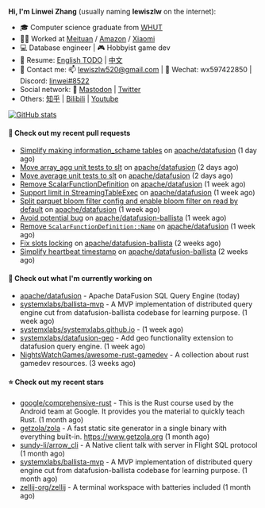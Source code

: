**Hi, I'm Linwei Zhang** (usually naming **lewiszlw** on the internet):
- 🎓 Computer science graduate from [WHUT](https://en.wikipedia.org/wiki/Wuhan_University_of_Technology)
- 👨‍💻 Worked at [Meituan](https://about.meituan.com/home) / [Amazon](https://www.amazon.com/) / [Xiaomi](https://www.mi.com/)
- 💻 Database engineer | 🎮 Hobbyist game dev
- 📄 Resume: [English TODO](https://github.com/lewiszlw/lewiszlw/blob/main/Resume_EN.md) | [中文](https://github.com/lewiszlw/lewiszlw/blob/main/Resume_CN.md)
- 📱 Contact me: 📫 [lewiszlw520@gmail.com](mailto:lewiszlw520@gmail.com) | 💬 Wechat: wx597422850 | Discord: [linwei#8522](http://discordapp.com/users/891664307035713576)
- Social network: 🦣 [Mastodon](https://mastodon.world/@lewiszlw) | [Twitter](https://twitter.com/lewiszlw)
- Others: [知乎](https://www.zhihu.com/people/tian-qian-zhu-wu-ya) | [Bilibili](https://space.bilibili.com/43876861) | [Youtube](https://www.youtube.com/channel/UCnvri1tqAjxsp9nGQ63zUNw)

[![GitHub stats](https://github-readme-stats.vercel.app/api?username=lewiszlw&count_private=true&show_icons=true&theme=solarized-dark&include_all_commits=true)](https://github.com/anuraghazra/github-readme-stats)

#### 🔨 Check out my recent pull requests

- [Simplify making information_schame tables](https://github.com/apache/datafusion/pull/10420) on [apache/datafusion](https://github.com/apache/datafusion) (1 day ago)
- [Move array_agg unit tests to slt](https://github.com/apache/datafusion/pull/10402) on [apache/datafusion](https://github.com/apache/datafusion) (2 days ago)
- [Move average unit tests to slt](https://github.com/apache/datafusion/pull/10401) on [apache/datafusion](https://github.com/apache/datafusion) (2 days ago)
- [Remove ScalarFunctionDefinition](https://github.com/apache/datafusion/pull/10325) on [apache/datafusion](https://github.com/apache/datafusion) (1 week ago)
- [Support limit in StreamingTableExec](https://github.com/apache/datafusion/pull/10309) on [apache/datafusion](https://github.com/apache/datafusion) (1 week ago)
- [Split parquet bloom filter config and enable bloom filter on read by default](https://github.com/apache/datafusion/pull/10306) on [apache/datafusion](https://github.com/apache/datafusion) (1 week ago)
- [Avoid potential bug](https://github.com/apache/datafusion-ballista/pull/1010) on [apache/datafusion-ballista](https://github.com/apache/datafusion-ballista) (1 week ago)
- [Remove `ScalarFunctionDefinition::Name`](https://github.com/apache/datafusion/pull/10277) on [apache/datafusion](https://github.com/apache/datafusion) (1 week ago)
- [Fix slots locking](https://github.com/apache/datafusion-ballista/pull/1009) on [apache/datafusion-ballista](https://github.com/apache/datafusion-ballista) (2 weeks ago)
- [Simplify heartbeat timestamp](https://github.com/apache/datafusion-ballista/pull/1008) on [apache/datafusion-ballista](https://github.com/apache/datafusion-ballista) (2 weeks ago)

#### 👷 Check out what I'm currently working on

- [apache/datafusion](https://github.com/apache/datafusion) - Apache DataFusion SQL Query Engine (today)
- [systemxlabs/ballista-mvp](https://github.com/systemxlabs/ballista-mvp) - A MVP implementation of distributed query engine cut from datafusion-ballista codebase for learning purpose.  (1 week ago)
- [systemxlabs/systemxlabs.github.io](https://github.com/systemxlabs/systemxlabs.github.io) -  (1 week ago)
- [systemxlabs/datafusion-geo](https://github.com/systemxlabs/datafusion-geo) - Add geo functionality extension to datafusion query engine. (1 week ago)
- [NightsWatchGames/awesome-rust-gamedev](https://github.com/NightsWatchGames/awesome-rust-gamedev) - A collection about rust gamedev resources. (3 weeks ago)

#### ⭐ Check out my recent stars

- [google/comprehensive-rust](https://github.com/google/comprehensive-rust) - This is the Rust course used by the Android team at Google. It provides you the material to quickly teach Rust. (1 month ago)
- [getzola/zola](https://github.com/getzola/zola) - A fast static site generator in a single binary with everything built-in. https://www.getzola.org (1 month ago)
- [sundy-li/arrow_cli](https://github.com/sundy-li/arrow_cli) - A Native client talk with server in Flight SQL protocol (1 month ago)
- [systemxlabs/ballista-mvp](https://github.com/systemxlabs/ballista-mvp) - A MVP implementation of distributed query engine cut from datafusion-ballista codebase for learning purpose.  (1 month ago)
- [zellij-org/zellij](https://github.com/zellij-org/zellij) - A terminal workspace with batteries included (1 month ago)
